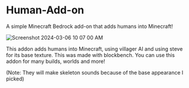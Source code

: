 # Human-Add-on
A simple Minecraft Bedrock add-on that adds humans into Minecraft!

![Screenshot 2024-03-06 10 07 00 AM](https://github.com/SaiyanGonzalez01/Human-Add-on/assets/153963453/d6de2829-69fd-4b42-81c1-5be449719642)

This addon adds humans into Minecraft, using villager AI and using steve for its base texture. This was made with blockbench.
You can use this addon for many builds, worlds and more!

(Note: They will make skeleton sounds because of the base appearance I picked)
